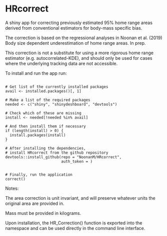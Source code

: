 # HRcorrect
A shiny app for correcting previously estimated 95\% home range areas
derived from conventional estimators for body-mass specific bias.

The correction is based on the regressional analyses in Noonan et al. (2019) Body size dependent underestimation of home range areas. In prep.

This correction is not a substitute for using a more rigorous home range estimator (e.g. autocorrelated-KDE), and should only be used for cases where the underlying tracking data are not accessible.

To install and run the app run:

```{r, echo=FALSE, message=FALSE, warning = FALSE}

# Get list of the currently installed packages
avail <- installed.packages()[, 1]

# Make a list of the required packages
needed <- c("shiny", "shinydeshboard", "devtools")

# Check which of these are missing
install <- needed[!needed %in% avail]

# And then install them if necessary
if (length(install) > 0) {
  install.packages(install)
}

# After installing the dependencies,
# install HRcorrect from the github repository
devtools::install_github(repo = "NoonanM/HRcorrect",
                         auth_token = )


# Finally, run the application
correct()

```

Notes:

The area correction is unit invariant, and will preserve whatever units the original area are provided in.

Mass must be provided in kilograms.

Upon installation, the HR_Correction() function is exported into the namespace and can be used directly in the command line interface.